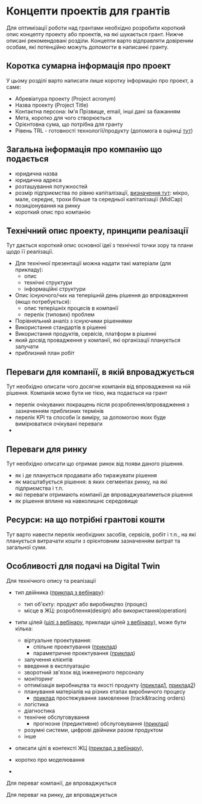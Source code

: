# Концепти проектів для грантів

Для оптимізації роботи над грантами необхідно розробити короткий опис концепту проекту або проектів, на які шукається грант. Нижче описані рекомендовані розділи. Концепти варто відправляти довіреним особам, які потенційно можуть допомогти в написанні гранту. 

## Коротка сумарна інформація про проект

У цьому розділі варто написати лише коротку інформацію про проект, а саме:

- Абревіатура проекту (Project acronym)
- Назва проекту (Project Title)
- Контактна персона: Ім'я Прізвище, email, інші дані за бажанням
- Мета, коротко для чого створюється
- Орієнтовна сума, що потрібна для гранту
- Рівень TRL - готовності технології/продукту (допомога в оцінкці [тут](https://www.sikorskychallenge.com/trl/))     

## Загальна інформація про компанію що подається

- юридична назва
- юридична адреса
- розташування потужностей
- розмір підприємства по рівню капіталізації, [визначення тут](../common/companySize.md): мікро, мале, середнє, трохи більше та середньої капіталізації (MidCap)
- позиціонування на ринку
- короткий опис про компанію

## Технічний опис проекту, принципи реалізації

Тут дається короткий опис основної ідеї з технічної точки зору та плани щодо її реалізації. 

- Для технічної презентації можна надати такі матеріали (для прикладу):
  - опис 
  - технічні структури 
  - інформаційні структури
- Опис існуючого/чих на теперішній день рішення до впровадження (якщо потребується):
  - опис теперішніх процесів в компанії
  - перелік (типових) проблем
- Порівняльний аналіз з існуючими рішеннями
- Використання стандартів в рішенні
- Використання продуктів, сервісів, платформ в рішенні
- який досвід провадження у компанії, які організації планується залучати
- приблизний план робіт 

## Переваги для компанії, в якій впроваджується

Тут необхідно описати чого досягне компанія від впровадження на ній рішення. Компанія може бути не тією, яка подається на грант 

- перелік очікуваних покращень після розроблення/впровадження з зазначенням приблизних термінів
- перелік KPI та способи їх виміру, за допомогою яких буде вимірюватися очікувані переваги
- 

## Переваги для ринку

Тут необхідно описати що отримає ринок від появи даного рішення.

- як і де планується продавати або тиражувати рішення
- як масштабується рішення: в яких сегментах ринку, на які підприємства і т.п.
- які переваги отримають компанії де впроваджуватиметься рішення
- як рішення вплине на навколишнє середовище

## Ресурси: на що потрібні грантові кошти

Тут варто навести перелік необхідних засобів, сервісів, робіт і т.п., на які планується витрачати кошти з орієнтовним зазначенням витрат та загальної суми. 



## Особливості для подачі на Digital Twin

Для технічного опису та реалізації 

- тип двійника ([приклад з вебінару](https://youtu.be/NzLlyQ5TgCo?t=1289)):
  - тип об'єкту: продукт або виробництво (процес)
  - місце в ЖЦ: розроблення(design) або використання(operation)  
- типи цілей ([цілі з вебінару](https://youtu.be/NzLlyQ5TgCo?t=1339s), приклади цілей [з вебінару](https://youtu.be/NzLlyQ5TgCo?t=2119s)), може бути кілька:
  - віртуальне проектування:
    - спільне проектування ([приклад](https://youtu.be/NzLlyQ5TgCo?t=2145s))
    - параметричне проектування  ([приклад](https://youtu.be/NzLlyQ5TgCo?t=2216s))
  - залучення клієнтів
  - введення в експлуатацію
  - зворотний зв'язок від інженерного персоналу
  - моніторинг
  - оптимізація виробництва та якості продукту ([приклад1](https://youtu.be/NzLlyQ5TgCo?t=2278s), [приклад2](https://youtu.be/NzLlyQ5TgCo?t=2306s))
  - планування матеріалів на різних етапах виробничого процесу 
    - [приклад](https://youtu.be/NzLlyQ5TgCo?t=2321s) простежування замовлення (track&tracing orders) 
  - логістика
  - діагностика
  - технічне обслуговування
    - прогнозне (предиктивне) обслуговування  ([приклад](https://youtu.be/NzLlyQ5TgCo?t=2380s))
  - розумні системи, цифрові двійники разом продуктом
  - інше

- описати цілі в контексті ЖЦ  ([приклад з вебінару](https://youtu.be/NzLlyQ5TgCo?t=1540s)),
- коротко про моделювання
- 

Для переваг компанії, де впроваджується



Для переваг на ринку, де впроваджується